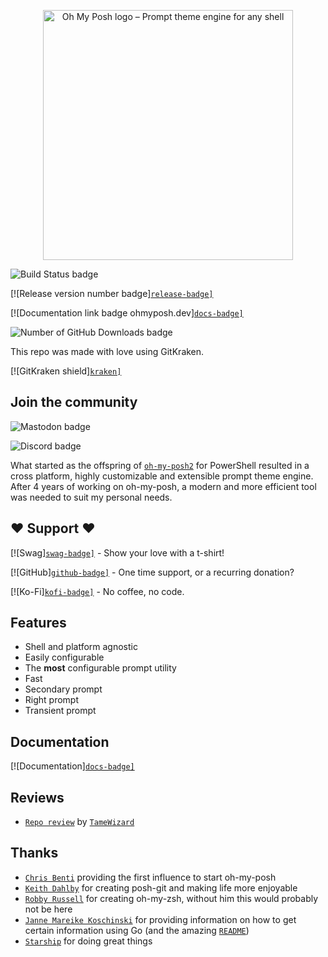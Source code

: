 <!-- markdownlint-disable -->
<p align="center">
  <img
    width="400"
    src="https://raw.githubusercontent.com/jandedobbeleer/oh-my-posh/main/website/static/img/logo.png"
    alt="Oh My Posh logo – Prompt theme engine for any shell"
  />
</p>
<!-- markdownlint-enable -->

![`Build Status badge`](https://img.shields.io/github/actions/workflow/status/jandedobbeleer/oh-my-posh/release.yml?branch=main)

[![Release version number badge][`release-badge]`][release]

[![Documentation link badge ohmyposh.dev][`docs-badge]`][docs]

![`Number of GitHub Downloads badge`](https://img.shields.io/github/downloads/jandedobbeleer/oh-my-posh/total?color=pink&label=GitHub%20Downloads)

This repo was made with love using GitKraken.

[![GitKraken shield][`kraken]`][kraken-ref]

<!-- markdownlint-disable first-header-h1 -->

## Join the community

![`Mastodon badge`](https://img.shields.io/mastodon/follow/110275292073181892?domain=https%3A%2F%2Fhachyderm.io&label=Mastodon&style=social)

![`Discord badge`](https://img.shields.io/discord/1023597603331526656)

What started as the offspring of
[`oh-my-posh2`](https://github.com/JanDeDobbeleer/oh-my-posh2) for PowerShell
resulted in a cross platform, highly customizable and extensible prompt theme
engine. After 4 years of working on oh-my-posh, a modern and more efficient tool
was needed to suit my personal needs.

## :heart: Support :heart:

[![Swag][`swag-badge]`][swag] - Show your love with a t-shirt!

[![GitHub][`github-badge]`][github-sponsors] - One time support, or a recurring
donation?

[![Ko-Fi][`kofi-badge]`][kofi] - No coffee, no code.

## Features

-   Shell and platform agnostic
-   Easily configurable
-   The **most** configurable prompt utility
-   Fast
-   Secondary prompt
-   Right prompt
-   Transient prompt

## Documentation

[![Documentation][`docs-badge]`][docs]

## Reviews

-   [`Repo review`](https://repo-reviews.github.io//reviews/2023-06-21_TameWizard_JanDeDobbeleer_oh-my-posh)
    by [`TameWizard`](https://github.com/TameWizard)

## Thanks

-   [`Chris Benti`](https://github.com/chrisbenti/PS-Config) providing the first
    influence to start oh-my-posh
-   [`Keith Dahlby`](https://github.com/dahlbyk/posh-git) for creating posh-git
    and making life more enjoyable
-   [`Robby Russell`](https://github.com/ohmyzsh/ohmyzsh) for creating oh-my-zsh,
    without him this would probably not be here
-   [`Janne Mareike Koschinski`](https://github.com/justjanne) for providing
    information on how to get certain information using Go (and the amazing
    [`README`](https://github.com/justjanne/powerline-go))
-   [`Starship`](https://github.com/starship/starship/blob/master/src/init/mod.rs)
    for doing great things

[kraken]:
	https://img.shields.io/badge/GitKraken-Legendary%20Git%20Tools-teal?style=plastic&logo=gitkraken
[kraken-ref]: https://www.gitkraken.com/invite/nQmDPR9D
[swag-badge]: https://img.shields.io/badge/Swag-Get%20some!-blue
[swag]: https://swag.ohmyposh.dev
[github-badge]:
	https://img.shields.io/badge/-Sponsor-fafbfc?logo=GitHub%20Sponsors
[github-sponsors]: https://github.com/sponsors/JanDeDobbeleer
[kofi-badge]:
	https://img.shields.io/badge/Ko--fi-Buy%20me%20a%20coffee!-%2346b798.svg
[kofi]: https://ko-fi.com/jandedobbeleer
[docs-badge]: https://img.shields.io/badge/Docs-ohmyposh.dev-blue
[docs]: https://ohmyposh.dev
[release-badge]:
	https://img.shields.io/github/v/release/jandedobbeleer/oh-my-posh?label=Release
[release]: https://github.com/JanDeDobbeleer/oh-my-posh/releases/latest
